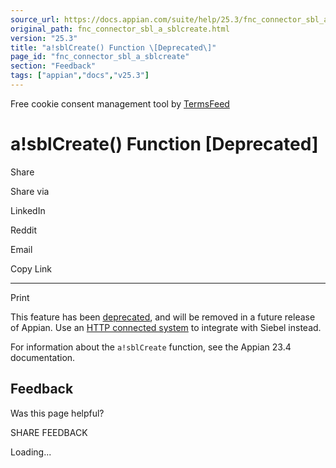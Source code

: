 ```yaml
---
source_url: https://docs.appian.com/suite/help/25.3/fnc_connector_sbl_a_sblcreate.html
original_path: fnc_connector_sbl_a_sblcreate.html
version: "25.3"
title: "a!sblCreate() Function \[Deprecated\]"
page_id: "fnc_connector_sbl_a_sblcreate"
section: "Feedback"
tags: ["appian","docs","v25.3"]
---
```



Free cookie consent management tool by [TermsFeed](https://www.termsfeed.com/)

# a!sblCreate() Function \[Deprecated\]

Share

Share via

LinkedIn

Reddit

Email

Copy Link

* * *

Print

This feature has been [deprecated](Deprecated_Features.html), and will be removed in a future release of Appian. Use an [HTTP connected system](http-connected-system.html) to integrate with Siebel instead.

For information about the `a!sblCreate` function, see the Appian 23.4 documentation.

## Feedback

Was this page helpful?

SHARE FEEDBACK

Loading...